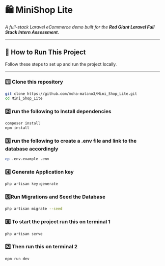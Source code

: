 # 🛍️ MiniShop Lite  
*A full-stack Laravel eCommerce demo built for the **Red Giant Laravel Full Stack Intern Assessment.***

---

## 🚀 How to Run This Project

Follow these steps to set up and run the project locally.

---

### 1️⃣ Clone this repository
```bash
git clone https://github.com/moha-matano3/Mini_Shop_Lite.git
cd Mini_Shop_Lite
```
### 2️⃣ run the following to Install dependencies
```bash
composer install
npm install
```
### 3️⃣ run the following to create a .env file and link to the database accordingly
```bash
cp .env.example .env
```
### 4️⃣ Generate Application key
```bash
php artisan key:generate
```
### 5️⃣Run Migrations and Seed the Database
```bash
php artisan migrate --seed
```
### 6️⃣ To start the project run this on terminal 1
```bash
php artisan serve
```
### 7️⃣ Then run this on terminal 2
```bash
npm run dev
```
